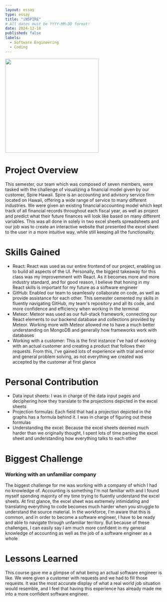 ```yaml
---
layout: essay
type: essay
title: "iN5PIRE"
# All dates must be YYYY-MM-DD format!
date: 2024-12-18
published: false
labels:
  - Software Engineering
  - Coding
---
```


<img width="300px" 
     class="rounded float-start pe-4" 
     src="https://cdn.prod.website-files.com/5fdaca5a4d51110c2f760a05/651ee756e790fe1817276c02_SpireLogo-2z.png" >
<br>

# Project Overview
This semester, our team which was composed of seven members, were tasked with the challenge of visualizing a financial model given by our customer, Spire Hawaii. Spire is an accounting and advisory service firm located on Hawaii, offering a wide range of service to many different industries. We were given an existing financial accounting model which kept track of all financial records throughout each fiscal year, as well as project and predict what their future finances will look like based on many different variables. This was all done in solely in two excel sheets spreadsheets and our job was to create an interactive website that presented the excel sheet to the user in a more intuitive way, while still keeping all the functionality.

# Skills Gained
* React: React was used as our entire frontend of our project, enabling us to build all aspects of the UI. Personally, the biggest takeaway for this class was my improvemment with React. As it becomes more and more industry standard, and for good reason, I believe that honing in my React skills is important for my future as a software engineer
* GitHub: Enabled our team to seamlessly collaborate on code, as well as provide assistance for each other. This semester cemented my skills in fluently navigating GitHub, my team's repository and all its code, and more confidence and efficiency when working in the terminal
* Meteor: Meteor was used as our full-stack framework, connecting our React elements to our backend database and collections provided by Meteor. Working more with Meteor allowed me to have a much better understanding on MongoDB and generally how frameworks work with databases
* Working with a customer: This is the first instance I've had of working with an actual customer and creating a product that follows their requests. From this, I've gained lots of experience with trial and error and general problem solving, as not everything we created was accepted by the customer at first glance

# Personal Contribution
* Data input sheets: I was in charge of the data input pages and deciphering how they translate to the projections depicted in the excel sheets
* Projection formulas: Each field that had a projection depicted in the graphs has a formula behind it. I was in charge of figuring out these formulas
* Understanding the excel: Because the excel sheets deemed much harder than we originally thought, I spent lots of time parsing the excel sheet and understanding how everything talks to each other

# Biggest Challenge
### Working with an unfamiliar company
The biggest challenge for me was working with a company of which I had no knowledge of. Accounting is something I'm not familiar with and I found myself spending majority of my time trying to fluently understand the excel sheets. At first glance, the excel sheet was extremely intimidating and translating everything to code becomes much harder when you struggle to understand the source material. In the workforce, I'm aware that this is common, and in order to become a software engineer, I have to be ready and able to navigate through unfamiliar territory. But because of these challenges, I can easily say I am much more confident in my general knowledge of accounting as well as the job of a software engineer as a whole

# Lessons Learned
This course gave me a glimpse of what being an actual software engineer is like. We were given a customer with requests and we had to fill those requests. It was the most accurate display of what a real world job situation would resemble, and I feel that having this experience has already made me into a more confident software engineer. 
